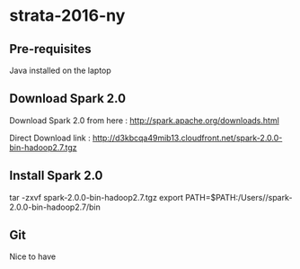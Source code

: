 # strata-2016-ny

## Pre-requisites

Java installed on the laptop

## Download Spark 2.0

Download Spark 2.0 from here : http://spark.apache.org/downloads.html

Direct Download link : http://d3kbcqa49mib13.cloudfront.net/spark-2.0.0-bin-hadoop2.7.tgz

## Install Spark 2.0

tar -zxvf spark-2.0.0-bin-hadoop2.7.tgz
export PATH=$PATH:/Users/<path to downloaded spark>/spark-2.0.0-bin-hadoop2.7/bin

## Git

Nice to have



